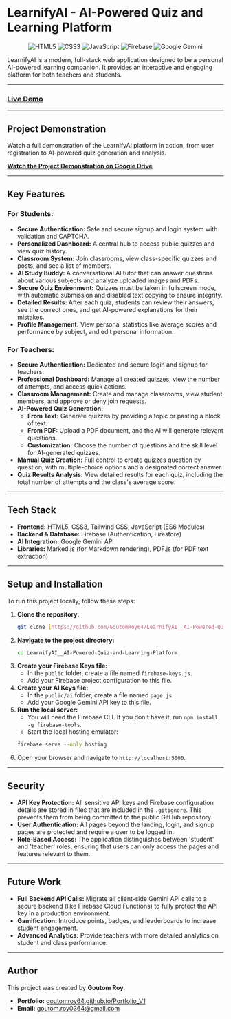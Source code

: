 # LearnifyAI - AI-Powered Quiz and Learning Platform

<p align="center">
  <img src="https://img.shields.io/badge/HTML5-E34F26?style=for-the-badge&logo=html5&logoColor=white" alt="HTML5">
  <img src="https://img.shields.io/badge/CSS3-1572B6?style=for-the-badge&logo=css3&logoColor=white" alt="CSS3">
  <img src="https://img.shields.io/badge/JavaScript-F7DF1E?style=for-the-badge&logo=javascript&logoColor=black" alt="JavaScript">
  <img src="https://img.shields.io/badge/Firebase-FFCA28?style=for-the-badge&logo=firebase&logoColor=black" alt="Firebase">
  <img src="https://img.shields.io/badge/Google%20Gemini-8E75B2?style=for-the-badge&logo=google-gemini&logoColor=white" alt="Google Gemini">
</p>

LearnifyAI is a modern, full-stack web application designed to be a personal AI-powered learning companion. It provides an interactive and engaging platform for both teachers and students.

---


### [Live Demo](https://learnifyai1.web.app)

---

## Project Demonstration

Watch a full demonstration of the LearnifyAI platform in action, from user registration to AI-powered quiz generation and analysis.

**[Watch the Project Demonstration on Google Drive](https://drive.google.com/file/d/1GASV8iLud_cl70bQNmnNCv5tUxfFkdJM/view?usp=sharing)**

---

## Key Features

### For Students:
-   **Secure Authentication:** Safe and secure signup and login system with validation and CAPTCHA.
-   **Personalized Dashboard:** A central hub to access public quizzes and view quiz history.
-   **Classroom System:** Join classrooms, view class-specific quizzes and posts, and see a list of members.
-   **AI Study Buddy:** A conversational AI tutor that can answer questions about various subjects and analyze uploaded images and PDFs.
-   **Secure Quiz Environment:** Quizzes must be taken in fullscreen mode, with automatic submission and disabled text copying to ensure integrity.
-   **Detailed Results:** After each quiz, students can review their answers, see the correct ones, and get AI-powered explanations for their mistakes.
-   **Profile Management:** View personal statistics like average scores and performance by subject, and edit personal information.

### For Teachers:
-   **Secure Authentication:** Dedicated and secure login and signup for teachers.
-   **Professional Dashboard:** Manage all created quizzes, view the number of attempts, and access quick actions.
-   **Classroom Management:** Create and manage classrooms, view student members, and approve or deny join requests.
-   **AI-Powered Quiz Generation:**
    -   **From Text:** Generate quizzes by providing a topic or pasting a block of text.
    -   **From PDF:** Upload a PDF document, and the AI will generate relevant questions.
    -   **Customization:** Choose the number of questions and the skill level for AI-generated quizzes.
-   **Manual Quiz Creation:** Full control to create quizzes question by question, with multiple-choice options and a designated correct answer.
-   **Quiz Results Analysis:** View detailed results for each quiz, including the total number of attempts and the class's average score.

---

## Tech Stack

-   **Frontend:** HTML5, CSS3, Tailwind CSS, JavaScript (ES6 Modules)
-   **Backend & Database:** Firebase (Authentication, Firestore)
-   **AI Integration:** Google Gemini API
-   **Libraries:** Marked.js (for Markdown rendering), PDF.js (for PDF text extraction)

---

## Setup and Installation

To run this project locally, follow these steps:

1.  **Clone the repository:**
    ```bash
    git clone [https://github.com/GoutomRoy64/LearnifyAI__AI-Powered-Quiz-and-Learning-Platform.git](https://github.com/GoutomRoy64/LearnifyAI__AI-Powered-Quiz-and-Learning-Platform.git)
    ```
2.  **Navigate to the project directory:**
    ```bash
    cd LearnifyAI__AI-Powered-Quiz-and-Learning-Platform
    ```
3.  **Create your Firebase Keys file:**
    -   In the `public` folder, create a file named `firebase-keys.js`.
    -   Add your Firebase project configuration to this file.
4.  **Create your AI Keys file:**
    -   In the `public/ai` folder, create a file named `page.js`.
    -   Add your Google Gemini API key to this file.
5.  **Run the local server:**
    -   You will need the Firebase CLI. If you don't have it, run `npm install -g firebase-tools`.
    -   Start the local hosting emulator:
    ```bash
    firebase serve --only hosting
    ```
6.  Open your browser and navigate to `http://localhost:5000`.

---


## Security

-   **API Key Protection:** All sensitive API keys and Firebase configuration details are stored in files that are included in the `.gitignore`. This prevents them from being committed to the public GitHub repository.
-   **User Authentication:** All pages beyond the landing, login, and signup pages are protected and require a user to be logged in.
-   **Role-Based Access:** The application distinguishes between 'student' and 'teacher' roles, ensuring that users can only access the pages and features relevant to them.

---

## Future Work

-   **Full Backend API Calls:** Migrate all client-side Gemini API calls to a secure backend (like Firebase Cloud Functions) to fully protect the API key in a production environment.
-   **Gamification:** Introduce points, badges, and leaderboards to increase student engagement.
-   **Advanced Analytics:** Provide teachers with more detailed analytics on student and class performance.

---

## Author

This project was created by **Goutom Roy**.

-   **Portfolio:** [goutomroy64.github.io/Portfolio_V1](https://goutomroy64.github.io/Portfolio_V1)
-   **Email:** [goutom.roy0364@gmail.com](mailto:goutom.roy0364@gmail.com)
